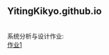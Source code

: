 ## YitingKikyo.github.io

<br>系统分析与设计作业:
  <br>[作业1](https://github.com/YitingKikyo/YitingKikyo.github.io/blob/master/_post/SystemAnalysis/hw1)
